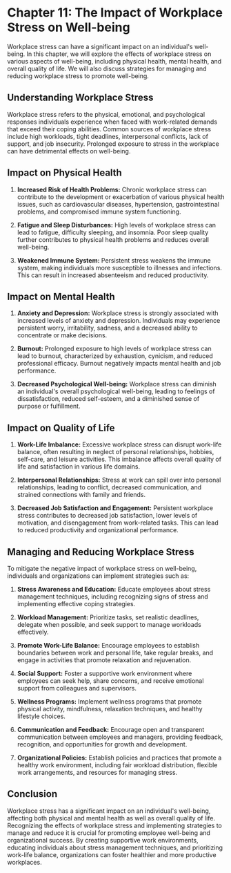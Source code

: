 Chapter 11: The Impact of Workplace Stress on Well-being
========================================================

Workplace stress can have a significant impact on an individual's well-being. In this chapter, we will explore the effects of workplace stress on various aspects of well-being, including physical health, mental health, and overall quality of life. We will also discuss strategies for managing and reducing workplace stress to promote well-being.

**Understanding Workplace Stress**
----------------------------------

Workplace stress refers to the physical, emotional, and psychological responses individuals experience when faced with work-related demands that exceed their coping abilities. Common sources of workplace stress include high workloads, tight deadlines, interpersonal conflicts, lack of support, and job insecurity. Prolonged exposure to stress in the workplace can have detrimental effects on well-being.

**Impact on Physical Health**
-----------------------------

1. **Increased Risk of Health Problems:** Chronic workplace stress can contribute to the development or exacerbation of various physical health issues, such as cardiovascular diseases, hypertension, gastrointestinal problems, and compromised immune system functioning.

2. **Fatigue and Sleep Disturbances:** High levels of workplace stress can lead to fatigue, difficulty sleeping, and insomnia. Poor sleep quality further contributes to physical health problems and reduces overall well-being.

3. **Weakened Immune System:** Persistent stress weakens the immune system, making individuals more susceptible to illnesses and infections. This can result in increased absenteeism and reduced productivity.

**Impact on Mental Health**
---------------------------

1. **Anxiety and Depression:** Workplace stress is strongly associated with increased levels of anxiety and depression. Individuals may experience persistent worry, irritability, sadness, and a decreased ability to concentrate or make decisions.

2. **Burnout:** Prolonged exposure to high levels of workplace stress can lead to burnout, characterized by exhaustion, cynicism, and reduced professional efficacy. Burnout negatively impacts mental health and job performance.

3. **Decreased Psychological Well-being:** Workplace stress can diminish an individual's overall psychological well-being, leading to feelings of dissatisfaction, reduced self-esteem, and a diminished sense of purpose or fulfillment.

**Impact on Quality of Life**
-----------------------------

1. **Work-Life Imbalance:** Excessive workplace stress can disrupt work-life balance, often resulting in neglect of personal relationships, hobbies, self-care, and leisure activities. This imbalance affects overall quality of life and satisfaction in various life domains.

2. **Interpersonal Relationships:** Stress at work can spill over into personal relationships, leading to conflict, decreased communication, and strained connections with family and friends.

3. **Decreased Job Satisfaction and Engagement:** Persistent workplace stress contributes to decreased job satisfaction, lower levels of motivation, and disengagement from work-related tasks. This can lead to reduced productivity and organizational performance.

**Managing and Reducing Workplace Stress**
------------------------------------------

To mitigate the negative impact of workplace stress on well-being, individuals and organizations can implement strategies such as:

1. **Stress Awareness and Education:** Educate employees about stress management techniques, including recognizing signs of stress and implementing effective coping strategies.

2. **Workload Management:** Prioritize tasks, set realistic deadlines, delegate when possible, and seek support to manage workloads effectively.

3. **Promote Work-Life Balance:** Encourage employees to establish boundaries between work and personal life, take regular breaks, and engage in activities that promote relaxation and rejuvenation.

4. **Social Support:** Foster a supportive work environment where employees can seek help, share concerns, and receive emotional support from colleagues and supervisors.

5. **Wellness Programs:** Implement wellness programs that promote physical activity, mindfulness, relaxation techniques, and healthy lifestyle choices.

6. **Communication and Feedback:** Encourage open and transparent communication between employees and managers, providing feedback, recognition, and opportunities for growth and development.

7. **Organizational Policies:** Establish policies and practices that promote a healthy work environment, including fair workload distribution, flexible work arrangements, and resources for managing stress.

**Conclusion**
--------------

Workplace stress has a significant impact on an individual's well-being, affecting both physical and mental health as well as overall quality of life. Recognizing the effects of workplace stress and implementing strategies to manage and reduce it is crucial for promoting employee well-being and organizational success. By creating supportive work environments, educating individuals about stress management techniques, and prioritizing work-life balance, organizations can foster healthier and more productive workplaces.
